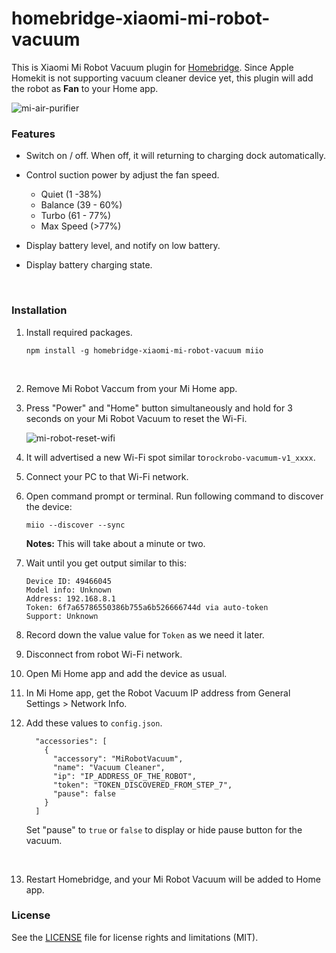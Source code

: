# homebridge-xiaomi-mi-robot-vacuum

This is Xiaomi Mi Robot Vacuum plugin for [Homebridge](https://github.com/nfarina/homebridge). Since Apple Homekit is not supporting vacuum cleaner device yet, this plugin will add the robot as **Fan** to your Home app.

![mi-air-purifier](https://cloud.githubusercontent.com/assets/73107/25977694/d630303c-36ef-11e7-8c6f-12b2266be855.jpg)

### Features

* Switch on / off. When off, it will returning to charging dock automatically.

* Control suction power by adjust the fan speed.

  - Quiet (1 -38%)
  - Balance (39 - 60%)
  - Turbo (61 - 77%)
  - Max Speed (>77%)

* Display battery level, and notify on low battery.

* Display battery charging state.

  ​




### Installation

1. Install required packages.

   ```
   npm install -g homebridge-xiaomi-mi-robot-vacuum miio
   ```

   ​

2. Remove Mi Robot Vaccum from your Mi Home app.

3. Press "Power" and "Home" button simultaneously and hold for 3 seconds on your Mi Robot Vacuum to reset the Wi-Fi.

   ![mi-robot-reset-wifi](https://cloud.githubusercontent.com/assets/73107/26273343/278c36a2-3d61-11e7-8e08-b5bc25cc407f.png)

4. It will advertised a new Wi-Fi spot similar to`rockrobo-vacumum-v1_xxxx`.

5. Connect your PC to that Wi-Fi network.

6. Open command prompt or terminal. Run following command to discover the device:

   ```
   miio --discover --sync
   ```

   **Notes:** This will take about a minute or two.

7. Wait until you get output similar to this:

   ```
   Device ID: 49466045
   Model info: Unknown
   Address: 192.168.8.1
   Token: 6f7a65786550386b755a6b526666744d via auto-token
   Support: Unknown
   ```

8. Record down the value value for `Token` as we need it later.

9. Disconnect from robot Wi-Fi network.

10. Open Mi Home app and add the device as usual.

11. In Mi Home app, get the Robot Vacuum IP address from General Settings > Network Info.

12. Add these values to `config.json`.

    ```
      "accessories": [
        {
          "accessory": "MiRobotVacuum",
          "name": "Vacuum Cleaner",
          "ip": "IP_ADDRESS_OF_THE_ROBOT",
          "token": "TOKEN_DISCOVERED_FROM_STEP_7",
          "pause": false
        }
      ]
    ```

    ​Set "pause" to `true` or `false`  to display or hide pause button for the vacuum.

    ​

13. Restart Homebridge, and your Mi Robot Vacuum will be added to Home app.



### License

See the [LICENSE](https://github.com/seikan/homebridge-xiaomi-mi-robot-vacuum/blob/master/LICENSE.md) file for license rights and limitations (MIT).



